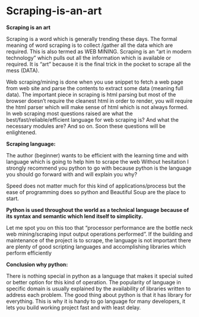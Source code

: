 # Scraping-is-an-art

**Scraping is an art**

   Scraping is a word which is generally trending these days. The formal meaning of word scraping is to collect /gather all the data which
are required. This is also termed as WEB MINING.  Scraping is an “art in modern technology” which pulls out all the information which
is available or required. It is “art” because it is the final trick in the pocket to scrape all the mess (DATA). 

   Web scraping/mining is done when you use snippet to fetch a web page from web site and parse the contents to extract some data
(meaning full data). The important piece in scraping is html parsing but most of the browser doesn’t require the cleanest html in
order to render, you will require the html parser which will make sense of html which is not always formed. In web scraping most
questions raised are what the best/fast/reliable/efficient language for web scraping is? And what the necessary modules are? And so on.
Soon these questions will be enlightened.

**Scraping language:**

  The author (beginner) wants to be efficient with the learning time and with language which is going to help him to scrape the web
Without hesitation I strongly recommend you python to go with because python is the language you should go forward with and will explain
you why?
   
   Speed does not matter much for this kind of applications/process but the ease of programming does so python and Beautiful Soup are the
place to start.
    
   **Python is used throughout the world as a technical language because of its syntax and semantic which lend itself to simplicity.**
   
   
   Let me spot you on this too that “processor performance are the bottle neck web mining/scraping input output operations performed”. 
If the building and maintenance of the project is to scrape, the language is not important there are plenty of good scripting languages
and accomplishing libraries which perform efficiently 

**Conclusion why python:**

   There is nothing special in python as a language that makes it special suited or better option for this kind of operation. The
popularity of language in specific domain is usually explained by the availability of libraries written to address each problem.
The good thing about python is that it has library for everything. This is why it is handy to go language for many developers, 
it lets you build working project fast and with least delay.

